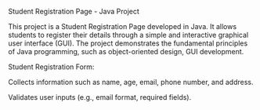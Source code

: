 Student Registration Page - Java Project

This project is a Student Registration Page developed in Java. It allows students to register their details through a simple and interactive graphical user interface (GUI). The project demonstrates the fundamental principles of Java programming, such as object-oriented design, GUI development.

Student Registration Form:

Collects information such as name, age, email, phone number, and address.

Validates user inputs (e.g., email format, required fields).
